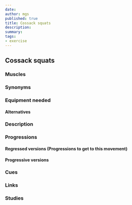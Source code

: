 ```yaml
---
date: 
author: mgs
published: true
title: Cossack squats
description: 
summary: 
tags: 
- exercise
---
```

## Cossack squats
### Muscles
### Synonyms
### Equipment needed
#### Alternatives
### Description
### Progressions
#### Regressed versions (Progressions to get to this movement)
#### Progressive versions
### Cues
### Links
### Studies
<!--stackedit_data:
eyJoaXN0b3J5IjpbLTE4Mjk0NTk0NDYsLTExNTI3OTI0ODRdfQ
==
-->